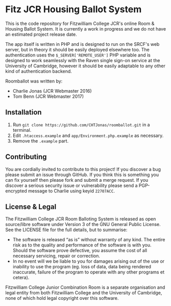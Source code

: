 Fitz JCR Housing Ballot System
====

This is the code repository for Fitzwilliam College JCR's online Room & Housing Ballot System. It is currently a work in progress and we do not have an estimated project release date.

The app itself is written in PHP and is designed to run on the SRCF's web server, but in theory it should be easily deployed elsewhere too. The authentication uses the `$_SERVER['REMOTE_USER']` PHP variable and is designed to work seamlessly with the Raven single sign-on service at the University of Cambridge, however it should be easily adaptable to any other kind of authentication backend.

Roomballot was written by:
* Charlie Jonas (JCR Webmaster 2016)
* Tom Benn (JCR Webmaster 2017)

Installation
----

1. Run `git clone https://github.com/CHTJonas/roomballot.git` in a terminal.
2. Edit `.htaccess.example` and `app/Environment.php.example` as necessary.
3. Remove the `.example` part.

Contributing
----

You are cordially invited to contribute to this project! If you discover a bug please submit an issue through GitHub. If you think this is something you can fix yourself then please fork and submit a merge request. If you discover a serious security issue or vulnerability please send a PGP-encrypted message to Charlie using keyid `22707ACC`.

License & Legal
----

The Fitzwilliam College JCR Room Balloting System is released as open source/libre software under Version 3 of the GNU General Public License. See the LICENSE file for the full details, but to summarise:
* The software is released “as is” without warranty of any kind. The entire risk as to the quality and performance of the software is with you. Should the software prove defective, you assume the cost of all necessary servicing, repair or correction.
* In no event will we be liable to you for damages arising out of the use or inability to use the program (eg. loss of data, data being rendered inaccurate, failure of the program to operate with any other programs et cetera).

Fitzwilliam College Junior Combination Room is a separate organisation and legal entity from both Fitzwilliam College and the University of Cambridge, none of which hold legal copyright over this software.
